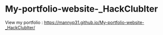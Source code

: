 # My-portfolio-website-_HackClubIter
View my portfolio : https://mannyp31.github.io/My-portfolio-website-_HackClubIter/
